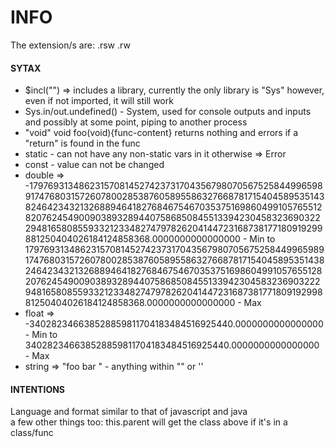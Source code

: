 # INFO
The extension/s are: .rsw .rw
#### SYTAX
>
- $incl("") => includes a library, currently the only library is "Sys" however, even if not imported, it will still work </br>
 - Sys.in/out.undefined() - System, used for console outputs and inputs and possibly at some point, piping to another process </br>
 - "void" void foo(void){func-content} returns nothing and errors if a "return" is found in the func </br>
 - static - can not have any non-static vars in it otherwise => Error
 - const - value can not be changed
 - double => -179769313486231570814527423731704356798070567525844996598917476803157260780028538760589558632766878171540458953514382464234321326889464182768467546703537516986049910576551282076245490090389328944075868508455133942304583236903222948165808559332123348274797826204144723168738177180919299881250404026184124858368.0000000000000000 - Min to 179769313486231570814527423731704356798070567525844996598917476803157260780028538760589558632766878171540458953514382464234321326889464182768467546703537516986049910576551282076245490090389328944075868508455133942304583236903222948165808559332123348274797826204144723168738177180919299881250404026184124858368.0000000000000000 - Max
 - float => -340282346638528859811704183484516925440.0000000000000000 - Min to 340282346638528859811704183484516925440.0000000000000000 - Max
 - string => "foo bar " - anything within "" or '' </br>
#### INTENTIONS
 Language and format similar to that of javascript and java </br>
 a few other things too: 
 this.parent will get the class above if it's in a class/func
